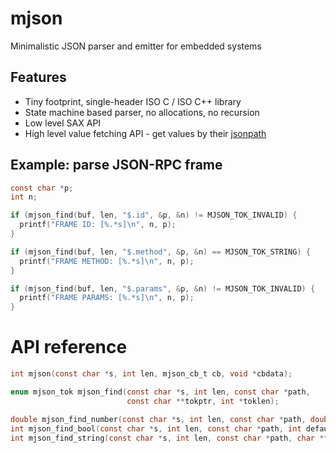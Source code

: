 # mjson

Minimalistic JSON parser and emitter for embedded systems

## Features

- Tiny footprint, single-header ISO C / ISO C++ library
- State machine based parser, no allocations, no recursion
- Low level SAX API
- High level value fetching API - get values by their
    [jsonpath](https://github.com/json-path/JsonPath) 

## Example: parse JSON-RPC frame

```c
const char *p;
int n;

if (mjson_find(buf, len, "$.id", &p, &n) != MJSON_TOK_INVALID) {
  printf("FRAME ID: [%.*s]\n", n, p);
}

if (mjson_find(buf, len, "$.method", &p, &n) == MJSON_TOK_STRING) {
  printf("FRAME METHOD: [%.*s]\n", n, p);
}

if (mjson_find(buf, len, "$.params", &p, &n) != MJSON_TOK_INVALID) {
  printf("FRAME PARAMS: [%.*s]\n", n, p);
}
```

# API reference

```c
int mjson(const char *s, int len, mjson_cb_t cb, void *cbdata);

enum mjson_tok mjson_find(const char *s, int len, const char *path,
                          const char **tokptr, int *toklen);

double mjson_find_number(const char *s, int len, const char *path, double default_val);
int mjson_find_bool(const char *s, int len, const char *path, int default_val);
int mjson_find_string(const char *s, int len, const char *path, char *to, int sz);
```
